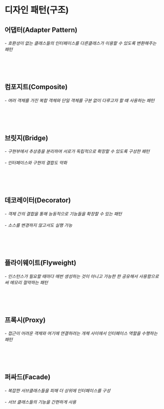 # 디자인 패턴(구조) 
<h2> 어댑터(Adapter Pattern)    </h2>
<h6> - 호환성이 없는 클래스들의 인터페이스를 다른클래스가 이용할 수 있도록 변환해주는 패턴
</h6>

<br>
<br>

<h2> 컴포지트(Composite)    </h2>
<h6> - 여러 객체를 가진 복합 객체와 단일 객체를 구분 없이 다루고자 할 떄 사용하는 패턴
</h6>

<br>
<br>

<h2> 브릿지(Bridge)    </h2>
<h6> - 구현부에서 추상층을 분리하여 서로가 독립적으로 확장할 수 있도록 구성한 패턴
<br><br>- 인터페이스와 구현의 결합도 약화
</h6>


<br>
<br>

<h2> 데코레이터(Decorator)    </h2>
<h6> - 객체 간의 결합을 통해 능동적으로 기능들을 확장할 수 있는 패턴
<br><br>- 소스를 변경하지 않고서도 실행 가능
</h6>

<br>
<br>

<h2> 플라이웨이트(Flyweight)    </h2>
<h6> - 인스턴스가 필요할 때마다 매번 생성하는 것이 아니고 가능한 한 공유해서 사용함으로써 메모리 절약하는 패턴
</h6>

<br>
<br>

<h2> 프록시(Proxy)    </h2>
<h6> - 접근이 어려운 객체와 여기에 연결하려는 개체 사이에서 인터페이스 역할을 수행하는 패턴
</h6>

<br>
<br>

<h2> 퍼싸드(Facade)    </h2>
<h6> - 복잡한 서브클래스들을 피해 더 상위에 인터페이스를 구성
<br><br> - 서브 클래스들의 기능을 간편하게 사용
</h6>
